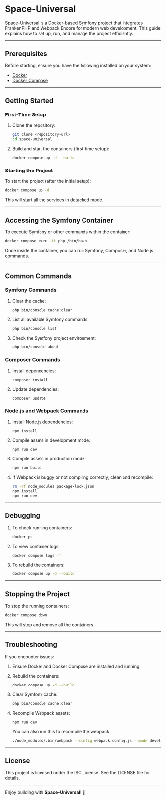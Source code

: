 # Space-Universal

Space-Universal is a Docker-based Symfony project that integrates FrankenPHP and Webpack Encore for modern web development. This guide explains how to set up, run, and manage the project efficiently.

---

## Prerequisites

Before starting, ensure you have the following installed on your system:

- [Docker](https://www.docker.com/)
- [Docker Compose](https://docs.docker.com/compose/)

---

## Getting Started

### First-Time Setup

1. Clone the repository:
   ```bash
   git clone <repository-url>
   cd space-universal
   ```

2. Build and start the containers (first-time setup):
   ```bash
   docker compose up -d --build
   ```

### Starting the Project

To start the project (after the initial setup):
```bash
docker compose up -d
```

This will start all the services in detached mode.

---

## Accessing the Symfony Container

To execute Symfony or other commands within the container:

```bash
docker compose exec -it php /bin/bash
```

Once inside the container, you can run Symfony, Composer, and Node.js commands.

---

## Common Commands

### Symfony Commands

1. Clear the cache:
   ```bash
   php bin/console cache:clear
   ```

2. List all available Symfony commands:
   ```bash
   php bin/console list
   ```

3. Check the Symfony project environment:
   ```bash
   php bin/console about
   ```

### Composer Commands

1. Install dependencies:
   ```bash
   composer install
   ```

2. Update dependencies:
   ```bash
   composer update
   ```

### Node.js and Webpack Commands

1. Install Node.js dependencies:
   ```bash
   npm install
   ```

2. Compile assets in development mode:
   ```bash
   npm run dev
   ```

3. Compile assets in production mode:
   ```bash
   npm run build
   ```

4. If Webpack is buggy or not compiling correctly, clean and recompile:
   ```bash
   rm -rf node_modules package-lock.json
   npm install
   npm run dev
   ```

---

## Debugging

1. To check running containers:
   ```bash
   docker ps
   ```

2. To view container logs:
   ```bash
   docker compose logs -f
   ```

3. To rebuild the containers:
   ```bash
   docker compose up -d --build
   ```

---

## Stopping the Project

To stop the running containers:
```bash
docker compose down
```

This will stop and remove all the containers.

---

## Troubleshooting

If you encounter issues:

1. Ensure Docker and Docker Compose are installed and running.
2. Rebuild the containers:
   ```bash
   docker compose up -d --build
   ```
3. Clear Symfony cache:
   ```bash
   php bin/console cache:clear
   ```
4. Recompile Webpack assets:
   ```bash
   npm run dev
   ```
   You can also run this to recompile the webpack 

   ```bash
   ./node_modules/.bin/webpack --config webpack.config.js --mode development
   ```

---

## License

This project is licensed under the ISC License. See the LICENSE file for details.

---

Enjoy building with **Space-Universal**! 🚀

